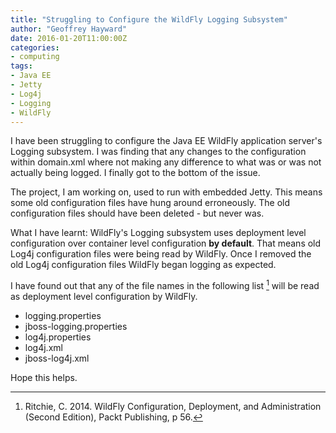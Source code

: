 ```yaml
---
title: "Struggling to Configure the WildFly Logging Subsystem"
author: "Geoffrey Hayward"
date: 2016-01-20T11:00:00Z
categories:
- computing
tags:
- Java EE
- Jetty
- Log4j
- Logging
- WildFly
---
```

I have been struggling to configure the Java EE WildFly application server's Logging subsystem. I was finding that any changes to the configuration within domain.xml where not making any difference to what was or was not actually being logged. I finally got to the bottom of the issue.

<!--more-->

The project, I am working on, used to run with embedded Jetty. This means some old configuration files have hung around erroneously. The old configuration files should have been deleted - but never was.

What I have learnt: WildFly's Logging subsystem uses deployment level configuration over container level configuration **by default**. That means old Log4j configuration files were being read by WildFly. Once I removed the old Log4j configuration files WildFly began logging as expected.

I have found out that any of the file names in the following list [^1] will be read as deployment level configuration by WildFly.

* logging.properties
* jboss-logging.properties
* log4j.properties
* log4j.xml
* jboss-log4j.xml

Hope this helps.

[^1]: Ritchie, C. 2014. WildFly Configuration, Deployment, and Administration (Second Edition), Packt Publishing, p 56.
